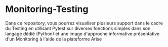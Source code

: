 # Monitoring-Testing
Dans ce repository, vous pourrez visualiser plusieurs support dans le cadre du Testing en utilisant Pytest sur diverses fonctions simples dans son langage dédié (Python) et une image d'approche informative présentative d'un Monitoring à l'aide de la plateforme Arise 
